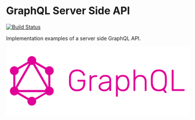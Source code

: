 # GraphQL Server Side API
[![Build Status](https://travis-ci.com/brneto/graphql-api.svg?branch=master)](https://travis-ci.org/brneto/graphql-api)

Implementation examples of a server side GraphQL API.

![graphql-logo](./graphql-logo.png)

